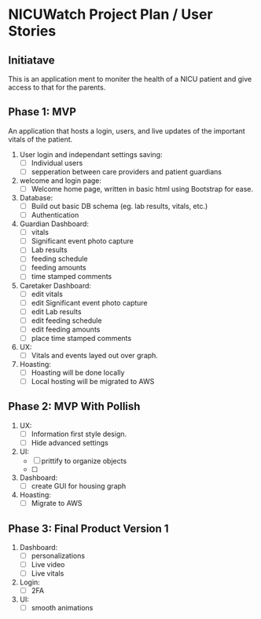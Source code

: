 # NICUWatch Project Plan / User Stories

## Initiatave

This is an application ment to moniter the health of a NICU patient and give access to that for the parents.

## Phase 1: MVP
An application that hosts a login, users, and live updates of the important vitals of the patient.

1. User login and independant settings saving:
    - [ ] Individual users
    - [ ] sepperation between care providers and patient guardians
2. welcome and login page:
    - [ ] Welcome home page, written in basic html using Bootstrap for ease.
2. Database:
    - [ ] Build out basic DB schema (eg. lab results, vitals, etc.)
    - [ ] Authentication
3. Guardian Dashboard:
    - [ ] vitals
    - [ ] Significant event photo capture
    - [ ] Lab results
    - [ ] feeding schedule
    - [ ] feeding amounts
    - [ ] time stamped comments
4. Caretaker Dashboard:
    - [ ] edit vitals
    - [ ] edit Significant event photo capture
    - [ ] edit Lab results
    - [ ] edit feeding schedule
    - [ ] edit feeding amounts
    - [ ] place time stamped comments
5. UX:
    - [ ] Vitals and events layed out over graph.
1. Hoasting:
    - [ ] Hoasting will be done locally
    - [ ] Local hosting will be migrated to AWS

## Phase 2: MVP With Pollish
1. UX:
    - [ ] Information first style design.
    - [ ] Hide advanced settings
2. UI:
    - [ ] prittify to organize objects
    - [ ] 
3. Dashboard:
    - [ ] create GUI for housing graph
4. Hoasting:
    - [ ] Migrate to AWS

## Phase 3: Final Product Version 1
1. Dashboard:
    - [ ] personalizations
    - [ ] Live video
    - [ ] Live vitals
2. Login:
    - [ ] 2FA
3. UI:
    - [ ] smooth animations